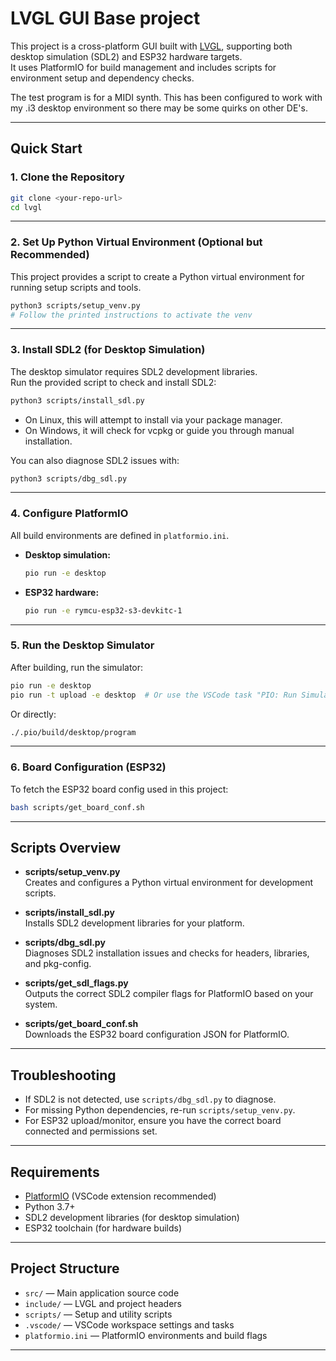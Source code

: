 # LVGL GUI Base project

This project is a cross-platform GUI built with [LVGL](https://lvgl.io/), supporting both desktop simulation (SDL2) and ESP32 hardware targets.  
It uses PlatformIO for build management and includes scripts for environment setup and dependency checks.

The test program is for a MIDI synth. This has been configured to work with my .i3 desktop environment so there may be some quirks on other DE's. 

---

## Quick Start

### 1. **Clone the Repository**

```sh
git clone <your-repo-url>
cd lvgl
```

---

### 2. **Set Up Python Virtual Environment (Optional but Recommended)**

This project provides a script to create a Python virtual environment for running setup scripts and tools.

```sh
python3 scripts/setup_venv.py
# Follow the printed instructions to activate the venv
```

---

### 3. **Install SDL2 (for Desktop Simulation)**

The desktop simulator requires SDL2 development libraries.  
Run the provided script to check and install SDL2:

```sh
python3 scripts/install_sdl.py
```

- On Linux, this will attempt to install via your package manager.
- On Windows, it will check for vcpkg or guide you through manual installation.

You can also diagnose SDL2 issues with:

```sh
python3 scripts/dbg_sdl.py
```

---

### 4. **Configure PlatformIO**

All build environments are defined in `platformio.ini`.  
- **Desktop simulation:**  
  ```sh
  pio run -e desktop
  ```
- **ESP32 hardware:**  
  ```sh
  pio run -e rymcu-esp32-s3-devkitc-1
  ```

---

### 5. **Run the Desktop Simulator**

After building, run the simulator:

```sh
pio run -e desktop
pio run -t upload -e desktop  # Or use the VSCode task "PIO: Run Simulator"
```

Or directly:

```sh
./.pio/build/desktop/program
```

---

### 6. **Board Configuration (ESP32)**

To fetch the ESP32 board config used in this project:

```sh
bash scripts/get_board_conf.sh
```

---

## Scripts Overview

- **scripts/setup_venv.py**  
  Creates and configures a Python virtual environment for development scripts.

- **scripts/install_sdl.py**  
  Installs SDL2 development libraries for your platform.

- **scripts/dbg_sdl.py**  
  Diagnoses SDL2 installation issues and checks for headers, libraries, and pkg-config.

- **scripts/get_sdl_flags.py**  
  Outputs the correct SDL2 compiler flags for PlatformIO based on your system.

- **scripts/get_board_conf.sh**  
  Downloads the ESP32 board configuration JSON for PlatformIO.

---

## Troubleshooting

- If SDL2 is not detected, use `scripts/dbg_sdl.py` to diagnose.
- For missing Python dependencies, re-run `scripts/setup_venv.py`.
- For ESP32 upload/monitor, ensure you have the correct board connected and permissions set.

---

## Requirements

- [PlatformIO](https://platformio.org/) (VSCode extension recommended)
- Python 3.7+
- SDL2 development libraries (for desktop simulation)
- ESP32 toolchain (for hardware builds)

---

## Project Structure

- `src/` — Main application source code
- `include/` — LVGL and project headers
- `scripts/` — Setup and utility scripts
- `.vscode/` — VSCode workspace settings and tasks
- `platformio.ini` — PlatformIO environments and build flags

---
